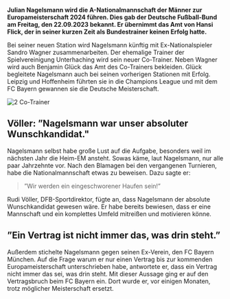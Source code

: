 **Julian Nagelsmann wird die A-Nationalmannschaft der Männer zur Europameisterschaft 2024 führen. Dies gab der Deutsche Fußball-Bund am Freitag, den 22.09.2023 bekannt. Er übernimmt das Amt von Hansi Flick, der in seiner kurzen Zeit als Bundestrainer keinen Erfolg hatte.**

Bei seiner neuen Station wird Nagelsmann künftig mit Ex-Nationalspieler Sandro Wagner zusammenarbeiten. Der ehemalige Trainer der Spielvereinigung Unterhaching wird sein neuer Co-Trainer. Neben Wagner wird auch Benjamin Glück das Amt des Co-Trainers bekleiden. Glück begleitete Nagelsmann auch bei seinen vorherigen Stationen mit Erfolg. Leipzig und Hoffenheim führten sie in die Champions League und mit dem FC Bayern gewannen sie die Deutsche Meisterschaft. 
 
![2 Co-Trainer](https://www.sportbuzzer.de/resizer/5FCCMFE09Qh3EMPiVRy9YLJ6gtU=/894x503/filters:quality(70):format(webp)/cloudfront-eu-central-1.images.arcpublishing.com/madsack/2P55YP5QJVA4BIK3S5PLQX56QU.jpg) 

## Völler: ”Nagelsmann war unser absoluter Wunschkandidat." 
 
Nagelsmann selbst habe große Lust auf die Aufgabe, besonders weil im nächsten Jahr die Heim-EM ansteht. Sowas käme, laut Nagelsmann, nur alle paar Jahrzehnte vor. Nach den Blamagen bei den vergangenen Turnieren, habe die Nationalmannschaft etwas zu beweisen. Dazu sagte er:

> ”Wir werden ein eingeschworener Haufen sein!”

Rudi Völler, DFB-Sportdirektor, fügte an, dass Nagelsmann der absolute Wunschkandidat gewesen wäre. Er habe bereits bewiesen, dass er eine Mannschaft und ein komplettes Umfeld mitreißen und motivieren könne.  
 
## ”Ein Vertrag ist nicht immer das, was drin steht.” 
 
Außerdem stichelte Nagelsmann gegen seinen Ex-Verein, den FC Bayern München. Auf die Frage warum er nur einen Vertrag bis zur kommenden Europameisterschaft unterschrieben habe, antwortete er, dass ein Vertrag nicht immer das sei, was drin steht. Mit dieser Aussage ging er auf den Vertragsbruch beim FC Bayern ein. Dort wurde er, vor einigen Monaten, trotz möglicher Meisterschaft ersetzt.
